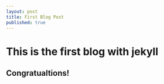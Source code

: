 ```yaml
---
layout: post
title: First Blog Post
published: true
---
```

# This is the first blog with jekyll

## Congratualtions!

